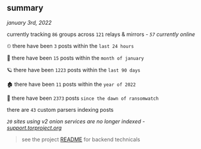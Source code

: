 
## summary
_january 3rd, 2022_

currently tracking `86` groups across `121` relays & mirrors - _`57` currently online_

⏲ there have been `3` posts within the `last 24 hours`

🦈 there have been `15` posts within the `month of january`

🪐 there have been `1223` posts within the `last 90 days`

🏚 there have been `11` posts within the `year of 2022`

🦕 there have been `2373` posts `since the dawn of ransomwatch`

there are `43` custom parsers indexing posts

_`20` sites using v2 onion services are no longer indexed - [support.torproject.org](https://support.torproject.org/onionservices/v2-deprecation/)_

> see the project [README](https://github.com/thetanz/ransomwatch#ransomwatch--) for backend technicals
